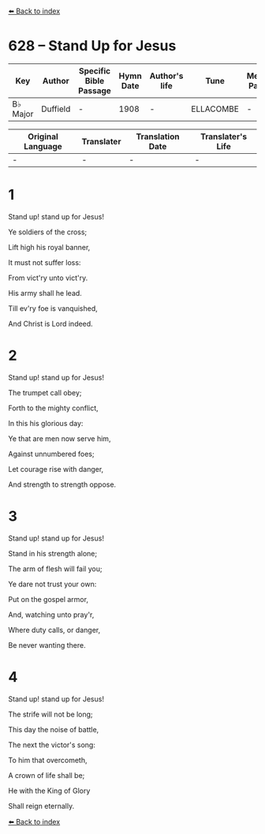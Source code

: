[⬅️ Back to index](../README.md)

# 628 – Stand Up for Jesus

Key | Author   | Specific Bible Passage     |Hymn Date |Author's life |Tune |Metrical Pattern   |Composer/Source
-- | --------- | ---------------------------|----------|--------------|-----|-------------------|-------------  
B♭ Major |Duffield |- |1908 |- |ELLACOMBE |- |-

Original Language | Translater | Translation Date   | Translater's Life  
----------------- | --------- | --------------------|-------------     
\- |- |- |-




# 1

Stand up!  stand up for Jesus!

Ye soldiers of the cross;

Lift high his royal banner,

It must not suffer loss:

From vict'ry unto vict'ry.

His army shall he lead.

Till ev'ry foe is vanquished,

And Christ is Lord indeed.



# 2

Stand up!  stand up for Jesus!

The trumpet call obey;

Forth to the mighty conflict,

In this his glorious day:

Ye that are men now serve him,

Against unnumbered foes;

Let courage rise with danger,

And strength to strength oppose.



# 3

Stand up!  stand up for Jesus!

Stand in his strength alone;

The arm of flesh will fail you;

Ye dare not trust your own:

Put on the gospel armor,

And, watching unto pray'r,

Where duty calls, or danger,

Be never wanting there.



# 4

Stand up!  stand up for Jesus!

The strife will not be long;

This day the noise of battle,

The next the victor's song:

To him that overcometh,

A crown of life shall be;

He with the King of Glory

Shall reign eternally.

[⬅️ Back to index](../README.md)
